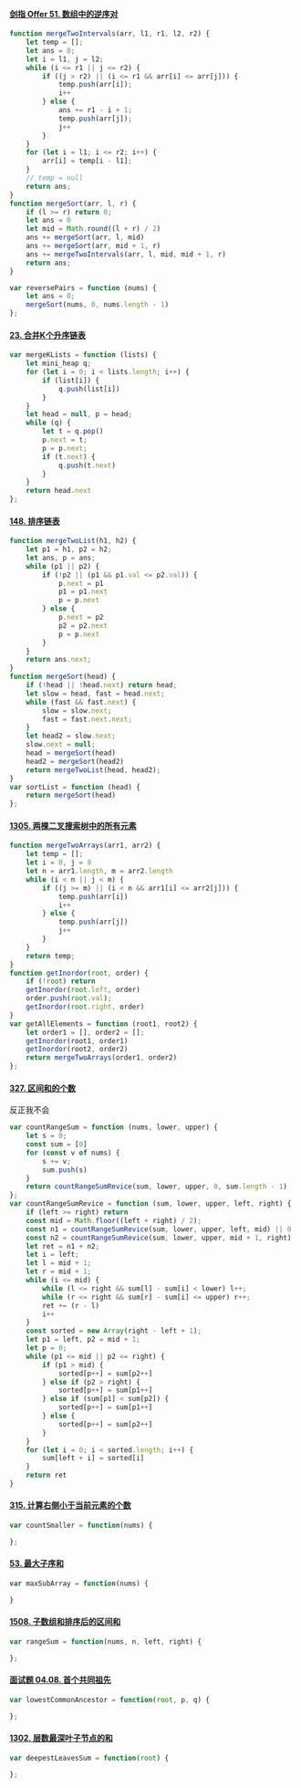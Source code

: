 #### [剑指 Offer 51. 数组中的逆序对](https://leetcode-cn.com/problems/shu-zu-zhong-de-ni-xu-dui-lcof/)

```js
function mergeTwoIntervals(arr, l1, r1, l2, r2) {
    let temp = [];
    let ans = 0;
    let i = l1, j = l2;
    while (i <= r1 || j <= r2) {
        if ((j > r2) || (i <= r1 && arr[i] <= arr[j])) {
            temp.push(arr[i]);
            i++
        } else {
            ans += r1 - i + 1;
            temp.push(arr[j]);
            j++
        }
    }
    for (let i = l1; i <= r2; i++) {
        arr[i] = temp[i - l1];
    }
    // temp = null
    return ans;
}
function mergeSort(arr, l, r) {
    if (l >= r) return 0;
    let ans = 0
    let mid = Math.round((l + r) / 2)
    ans += mergeSort(arr, l, mid)
    ans += mergeSort(arr, mid + 1, r)
    ans += mergeTwoIntervals(arr, l, mid, mid + 1, r)
    return ans;
}

var reversePairs = function (nums) {
    let ans = 0;
    mergeSort(nums, 0, nums.length - 1)
};
```

#### [23. 合并K个升序链表](https://leetcode-cn.com/problems/merge-k-sorted-lists/)

```js
var mergeKLists = function (lists) {
    let mini_heap q;
    for (let i = 0; i < lists.length; i++) {
        if (list[i]) {
            q.push(list[i])
        }
    }
    let head = null, p = head;
    while (q) {
        let t = q.pop()
        p.next = t;
        p = p.next;
        if (t.next) {
            q.push(t.next)
        }
    }
    return head.next
};
```

#### [148. 排序链表](https://leetcode-cn.com/problems/sort-list/)

```js
function mergeTwoList(h1, h2) {
    let p1 = h1, p2 = h2;
    let ans, p = ans;
    while (p1 || p2) {
        if (!p2 || (p1 && p1.val <= p2.val)) {
            p.next = p1
            p1 = p1.next
            p = p.next
        } else {
            p.next = p2
            p2 = p2.next
            p = p.next
        }
    }
    return ans.next;
}
function mergeSort(head) {
    if (!head || !head.next) return head;
    let slow = head, fast = head.next;
    while (fast && fast.next) {
        slow = slow.next;
        fast = fast.next.next;
    }
    let head2 = slow.next;
    slow.next = null;
    head = mergeSort(head)
    head2 = mergeSort(head2)
    return mergeTwoList(head, head2);
}
var sortList = function (head) {
    return mergeSort(head)
};
```

#### [1305. 两棵二叉搜索树中的所有元素](https://leetcode-cn.com/problems/all-elements-in-two-binary-search-trees/)

```js
function mergeTwoArrays(arr1, arr2) {
    let temp = [];
    let i = 0, j = 0
    let n = arr1.length, m = arr2.length
    while (i < n || j < m) {
        if ((j >= m) || (i < n && arr1[i] <= arr2[j])) {
            temp.push(arr[i])
            i++
        } else {
            temp.push(arr[j])
            j++
        }
    }
    return temp;
}
function getInordor(root, order) {
    if (!root) return
    getInordor(root.left, order)
    order.push(root.val);
    getInordor(root.right, order)
}
var getAllElements = function (root1, root2) {
    let order1 = [], order2 = [];
    getInordor(root1, order1)
    getInordor(root2, order2)
    return mergeTwoArrays(order1, order2)
};
```

#### [327. 区间和的个数](https://leetcode-cn.com/problems/count-of-range-sum/)

反正我不会

```js
var countRangeSum = function (nums, lower, upper) {
    let s = 0;
    const sum = [0]
    for (const v of nums) {
        s += v;
        sum.push(s)
    }
    return countRangeSumRevice(sum, lower, upper, 0, sum.length - 1)
};
var countRangeSumRevice = function (sum, lower, upper, left, right) {
    if (left >= right) return
    const mid = Math.floor((left + right) / 2);
    const n1 = countRangeSumRevice(sum, lower, upper, left, mid) || 0
    const n2 = countRangeSumRevice(sum, lower, upper, mid + 1, right) || 0
    let ret = n1 + n2;
    let i = left;
    let l = mid + 1;
    let r = mid + 1;
    while (i <= mid) {
        while (l <= right && sum[l] - sum[i] < lower) l++;
        while (r <= right && sum[r] - sum[i] <= upper) r++;
        ret += (r - l)
        i++
    }
    const sorted = new Array(right - left + 1);
    let p1 = left, p2 = mid + 1;
    let p = 0;
    while (p1 <= mid || p2 <= right) {
        if (p1 > mid) {
            sorted[p++] = sum[p2++]
        } else if (p2 > right) {
            sorted[p++] = sum[p1++]
        } else if (sum[p1] < sum[p2]) {
            sorted[p++] = sum[p1++]
        } else {
            sorted[p++] = sum[p2++]
        }
    }
    for (let i = 0; i < sorted.length; i++) {
        sum[left + i] = sorted[i]
    }
    return ret
}
```

#### [315. 计算右侧小于当前元素的个数](https://leetcode-cn.com/problems/count-of-smaller-numbers-after-self/)

```js
var countSmaller = function(nums) {

};
```

#### [53. 最大子序和](https://leetcode-cn.com/problems/maximum-subarray/)

```js
var maxSubArray = function(nums) {

}
```

#### [1508. 子数组和排序后的区间和](https://leetcode-cn.com/problems/range-sum-of-sorted-subarray-sums/)

```js
var rangeSum = function(nums, n, left, right) {

};
```

#### [面试题 04.08. 首个共同祖先](https://leetcode-cn.com/problems/first-common-ancestor-lcci/)

```js
var lowestCommonAncestor = function(root, p, q) {

};
```

#### [1302. 层数最深叶子节点的和](https://leetcode-cn.com/problems/deepest-leaves-sum/)

```js
var deepestLeavesSum = function(root) {

};
```

